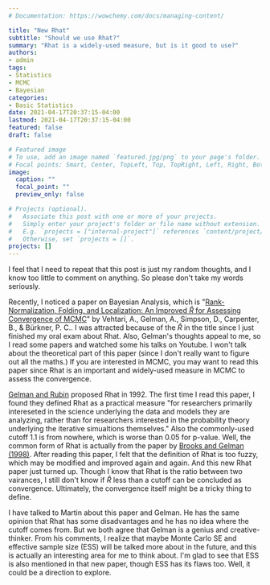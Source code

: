 ```yaml
---
# Documentation: https://wowchemy.com/docs/managing-content/

title: "New Rhat"
subtitle: "Should we use Rhat?"
summary: "Rhat is a widely-used measure, but is it good to use?"
authors:
- admin
tags: 
- Statistics
- MCMC
- Bayesian
categories: 
- Basic Statistics
date: 2021-04-17T20:37:15-04:00
lastmod: 2021-04-17T20:37:15-04:00
featured: false
draft: false

# Featured image
# To use, add an image named `featured.jpg/png` to your page's folder.
# Focal points: Smart, Center, TopLeft, Top, TopRight, Left, Right, BottomLeft, Bottom, BottomRight.
image:
  caption: ""
  focal_point: ""
  preview_only: false

# Projects (optional).
#   Associate this post with one or more of your projects.
#   Simply enter your project's folder or file name without extension.
#   E.g. `projects = ["internal-project"]` references `content/project/deep-learning/index.md`.
#   Otherwise, set `projects = []`.
projects: []
---
```


I feel that I need to repeat that this post is just my random thoughts, and I know too little to comment on anything. So please don't take my words seriously.

Recently, I noticed a paper on Bayesian Analysis, which is "[Rank-Normalization, Folding, and Localization: An Improved $\hat{R}$ for Assessing Convergence of MCMC](https://projecteuclid.org/journals/bayesian-analysis/advance-publication/Rank-Normalization-Folding-and-Localization--An-Improved-R%cb%86-for/10.1214/20-BA1221.full)" by Vehtari, A., Gelman, A., Simpson, D., Carpenter, B., & Bürkner, P. C.. I was attracted because of the $\hat{R}$ in the title since I just finished my oral exam about Rhat. Also, Gelman's thoughts appeal to me, so I read some papers and watched some his talks on Youtube. I won't talk about the theoretical part of this paper (since I don't really want to figure out all the maths.) If you are interested in MCMC, you may want to read this paper since Rhat is an important and widely-used measure in MCMC to assess the convergence.

[Gelman and Rubin](https://projecteuclid.org/journals/statistical-science/volume-7/issue-4/Inference-from-Iterative-Simulation-Using-Multiple-Sequences/10.1214/ss/1177011136.full) proposed Rhat in 1992. The first time I read this paper, I found they defined Rhat as a practical measure "for researchers primarily intereseted in the science underlying the data and models they are analyzing, rather than for researchers interested in the probability theory underlying the iterative simualtions themselves." Also the commonly-used cutoff 1.1 is from nowhere, which is worse than 0.05 for p-value. Well, the common form of Rhat is actually from the paper by [Brooks and Gelman (1998)](https://www.tandfonline.com/doi/abs/10.1080/10618600.1998.10474787). After reading this paper, I felt that the definition of Rhat is too fuzzy, which may be modified and improved again and again. And this new Rhat paper just turned up. Though I know that Rhat is the ratio between two vairances, I still don't know if $\hat{R}$ less than a cutoff can be concluded as convergence. Ultimately, the convergence itself might be a tricky thing to define. 

I have talked to Martin about this paper and Gelman. He has the same opinion that Rhat has some disadvantages and he has no idea where the cutoff comes from. But we both agree that Gelman is a genius and creative-thinker. From his comments, I realize that maybe Monte Carlo SE and effective sample size (ESS) will be talked more about in the future, and this is actually an interesting area for me to think about. I'm glad to see that ESS is also mentioned in that new paper, though ESS has its flaws too. Well, it could be a direction to explore.